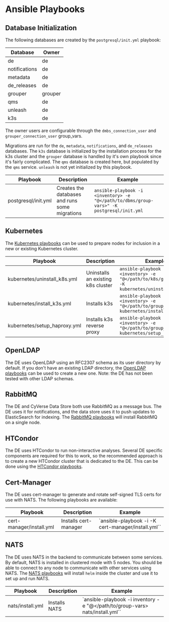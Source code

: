 # Ansible Playbooks

## Database Initialization

The following databases are created by the `postgresql/init.yml` playbook:

| Database      | Owner   |
| ------------- | ------- |
| de            | de      |
| notifications | de      |
| metadata      | de      |
| de_releases   | de      |
| grouper       | grouper |
| qms           | de      |
| unleash       | de      |
| k3s           | de      |

The owner users are configurable through the `dmbs_connection_user` and `grouper_connection_user` group_vars.

Migrations are run for the `de`, `metadata`, `notifications`, and `de_releases` databases. The `k3s` database is initialized by the installation process for the k3s cluster and the `grouper` database is handled by it's own playbook since it's fairly complicated. The `qms`
database is created here, but populated by the `qms` service. `unleash` is not yet initialized by this playbook.

| Playbook            | Description                                    | Example                                                                                   |
| ------------------- | ---------------------------------------------- | ----------------------------------------------------------------------------------------- |
| postgresql/init.yml | Creates the databases and runs some migrations | `ansible-playbook -i <inventory> -e "@</path/to/dbms/group-vars>" -K postgresql/init.yml` |

## Kubernetes

The [Kubernetes playbooks](kubernetes) can be used to prepare nodes for inclusion in a new or existing Kubernetes
cluster.

| Playbook                     | Description                        | Example                                                                                           |
| ---------------------------- | ---------------------------------- | ------------------------------------------------------------------------------------------------- |
| kubernetes/uninstall_k8s.yml | Uninstalls an existing k8s cluster | `ansible-playbook -i <inventory> -e "@</path/to/k8s/group_vars>" -K kubernetes/uninstall_k8s.yml` |
| kubernetes/install_k3s.yml   | Installs k3s                       | `ansible-playbook -i <inventory> -e "@</path/to/group_vars>" -K kubernetes/install_k3s.yml`       |
| kubernetes/setup_haproxy.yml | Installs k3s reverse proxy         | `ansible-playbook -i <inventory> -e "@</path/to/group_vars>" -K kubernetes/setup_haproxy.yml`     |

## OpenLDAP

The DE uses OpenLDAP using an RFC2307 schema as its user directory by default. If you don't have an existing LDAP
directory, the [OpenLDAP playbooks](ldap) can be used to create a new one. Note: the DE has not been tested with other
LDAP schemas.

## RabbitMQ

The DE and CyVerse Data Store both use RabbitMQ as a message bus. The DE uses it for notifications, and the data store
uses it to push updates to ElasticSearch for indexing. The [RabbitMQ playbooks](rabbitmq) will install RabbitMQ on a
single node.

## HTCondor

The DE uses HTCondor to run non-interactive analyses. Several DE specific components are required for this to work, so
the recommended approach is to create a new HTCondor cluster that is dedicated to the DE. This can be done using the
[HTCondor playbooks](condor).

## Cert-Manager

The DE uses cert-manager to generate and rotate self-signed TLS certs for use with NATS. The following playbooks are available:

| Playbook                 | Description           | Example                                                        |
| ------------------------ | --------------------- | -------------------------------------------------------------- |
| cert-manager/install.yml | Installs cert-manager | `ansible-playbook -i <inventory> -K cert-manager/install.yml`` |

## NATS

The DE uses NATS in the backend to communicate between some services. By default, NATS is installed in clustered mode
with 5 nodes. You should be able to connect to any node to communicate with other services using NATS. The
[NATS playbooks](nats) will install `helm` inside the cluster and use it to set up and run NATS.

| Playbook         | Description   | Example                                                                      |
| ---------------- | ------------- | ---------------------------------------------------------------------------- |
| nats/install.yml | Installs NATS | `ansible-playbook -i inventory -e "@</path/to/group-vars> nats/install.yml`` |
